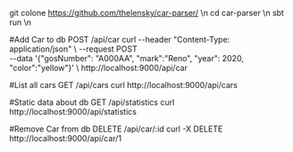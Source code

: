 
git colone https://github.com/thelensky/car-parser/ \n
cd car-parser \n
sbt run \n 

#Add Car to db POST /api/car 
curl --header "Content-Type: application/json" \ 
  --request POST \
  --data '{"gosNumber": "A000AA", "mark":"Reno", "year": 2020, "color":"yellow"}' \ 
  http://localhost:9000/api/car

#List all cars GET /api/cars
curl http://localhost:9000/api/cars

#Static data about db GET /api/statistics
curl http://localhost:9000/api/statistics

#Remove Car from db DELETE /api/car/:id
curl -X DELETE http://localhost:9000/api/car/1
